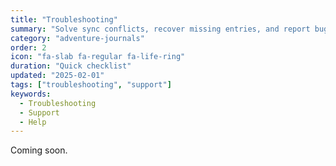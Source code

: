 ```yaml
---
title: "Troubleshooting"
summary: "Solve sync conflicts, recover missing entries, and report bugs with the right diagnostics."
category: "adventure-journals"
order: 2
icon: "fa-slab fa-regular fa-life-ring"
duration: "Quick checklist"
updated: "2025-02-01"
tags: ["troubleshooting", "support"]
keywords:
  - Troubleshooting
  - Support
  - Help
---
```


Coming soon.
